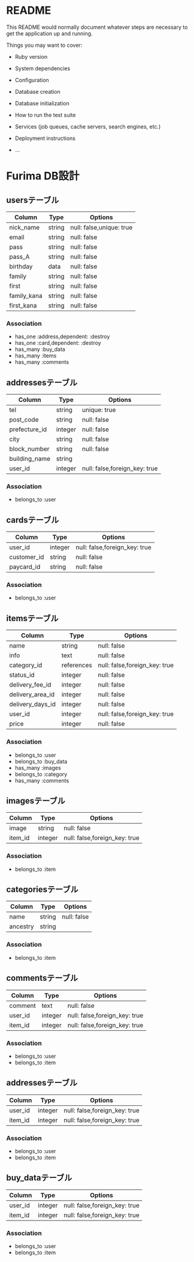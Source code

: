 # README

This README would normally document whatever steps are necessary to get the
application up and running.

Things you may want to cover:

* Ruby version

* System dependencies

* Configuration

* Database creation

* Database initialization

* How to run the test suite

* Services (job queues, cache servers, search engines, etc.)

* Deployment instructions

* ...

# Furima DB設計
## usersテーブル
|Column|Type|Options|
|------|----|-------|
|nick_name|string|null: false,unique: true|
|email|string|null: false|
|pass|string|null: false|
|pass_A|string|null: false|
|birthday|data|null: false|
|family|string|null: false|
|first|string|null: false|
|family_kana|string|null: false|
|first_kana|string|null: false|
### Association
- has_one :address,dependent: :destroy
- has_one :card,dependent: :destroy
- has_many :buy_data
- has_many :items
- has_many :comments

## addressesテーブル
|Column|Type|Options|
|------|----|-------|
|tel|string|unique: true|
|post_code|string|null: false|
|prefecture_id|integer|null: false|
|city|string|null: false|
|block_number|string|null: false|
|building_name|string|
|user_id|integer|null: false,foreign_key: true|
### Association
- belongs_to :user

## cardsテーブル
|Column|Type|Options|
|------|----|-------|
|user_id|integer|null: false,foreign_key: true|
|customer_id|string|null: false|
|paycard_id|string|null: false|
### Association
- belongs_to :user

## itemsテーブル
|Column|Type|Options|
|------|----|-------|
|name|string|null: false|
|info|text|null: false|
|category_id|references|null: false,foreign_key: true|
|status_id|integer|null: false|
|delivery_fee_id|integer|null: false|
|delivery_area_id|integer|null: false|
|delivery_days_id|integer|null: false|
|user_id|integer|null: false,foreign_key: true|
|price|integer|null: false|
### Association
- belongs_to :user
- belongs_to :buy_data
- has_many :images
- belongs_to :category
- has_many :comments

## imagesテーブル
|Column|Type|Options|
|------|----|-------|
|image|string|null: false|
|item_id|integer|null: false,foreign_key: true|
### Association
- belongs_to :item

## categoriesテーブル
|Column|Type|Options|
|------|----|-------|
|name|string|null: false|
|ancestry|string||
### Association
- belongs_to :item

## commentsテーブル
|Column|Type|Options|
|------|----|-------|
|comment|text|null: false|
|user_id|integer|null: false,foreign_key: true|
|item_id|integer|null: false,foreign_key: true|
### Association
- belongs_to :user
- belongs_to :item

## addressesテーブル
|Column|Type|Options|
|------|----|-------|
|user_id|integer|null: false,foreign_key: true|
|item_id|integer|null: false,foreign_key: true|
### Association
- belongs_to :user
- belongs_to :item

## buy_dataテーブル
|Column|Type|Options|
|------|----|-------|
|user_id|integer|null: false,foreign_key: true|
|item_id|integer|null: false,foreign_key: true|
### Association
- belongs_to :user
- belongs_to :item